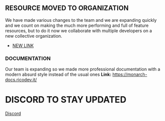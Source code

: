 ## RESOURCE MOVED TO ORGANIZATION
We have made various changes to the team and we are expanding quickly and we count on making the much more performing and full of feature resources, but to do it now we collaborate with multiple developers on a new collective organization.

- [NEW LINK](https://github.com/Monarch-Development/mnr_postals)

### DOCUMENTATION
Our team is expanding so we made more professional documentation with a modern absurd style instead of the usual ones
**Link:** https://monarch-docs.ricodev.it/

# DISCORD TO STAY UPDATED
[Discord](https://discord.gg/WKtk65yBC6)
